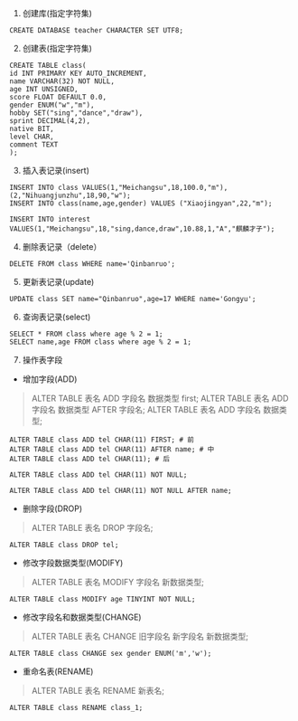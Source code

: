 1. 创建库(指定字符集)

```
CREATE DATABASE teacher CHARACTER SET UTF8;
```

2. 创建表(指定字符集)

```
CREATE TABLE class(
id INT PRIMARY KEY AUTO_INCREMENT,
name VARCHAR(32) NOT NULL,
age INT UNSIGNED,
score FLOAT DEFAULT 0.0,
gender ENUM("w","m"),
hobby SET("sing","dance","draw"),
sprint DECIMAL(4,2),
native BIT,
level CHAR,
comment TEXT
);
```

3. 插入表记录(insert)

```
INSERT INTO class VALUES(1,"Meichangsu",18,100.0,"m"),(2,"Nihuangjunzhu",18,90,"w");
INSERT INTO class(name,age,gender) VALUES ("Xiaojingyan",22,"m");
```

```
INSERT INTO interest VALUES(1,"Meichangsu",18,"sing,dance,draw",10.88,1,"A","麒麟才子");
```

4. 删除表记录（delete）

```
DELETE FROM class WHERE name='Qinbanruo';
```

5. 更新表记录(update)

```
UPDATE class SET name="Qinbanruo",age=17 WHERE name='Gongyu';
```

6. 查询表记录(select)

```
SELECT * FROM class where age % 2 = 1;
SELECT name,age FROM class where age % 2 = 1;
```

7. 操作表字段
+ 增加字段(ADD)

> ALTER TABLE 表名 ADD 字段名 数据类型 first;
> ALTER TABLE 表名 ADD 字段名 数据类型 AFTER 字段名;
> ALTER TABLE 表名 ADD 字段名 数据类型;

```
ALTER TABLE class ADD tel CHAR(11) FIRST; # 前
ALTER TABLE class ADD tel CHAR(11) AFTER name; # 中
ALTER TABLE class ADD tel CHAR(11); # 后

ALTER TABLE class ADD tel CHAR(11) NOT NULL;

ALTER TABLE class ADD tel CHAR(11) NOT NULL AFTER name;
```

+ 删除字段(DROP)

> ALTER TABLE 表名 DROP 字段名;

```
ALTER TABLE class DROP tel;

```

+ 修改字段数据类型(MODIFY)

> ALTER TABLE 表名 MODIFY 字段名 新数据类型;

```
ALTER TABLE class MODIFY age TINYINT NOT NULL;

```

+ 修改字段名和数据类型(CHANGE)

> ALTER TABLE 表名 CHANGE 旧字段名 新字段名 新数据类型;

```
ALTER TABLE class CHANGE sex gender ENUM('m','w');

```

+ 重命名表(RENAME)

> ALTER TABLE 表名 RENAME 新表名;

```
ALTER TABLE class RENAME class_1;

```





